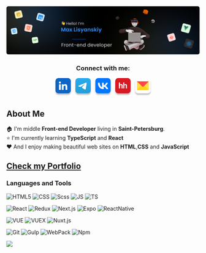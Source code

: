 <img src="./assets/main-profile-banner.png" alt="in-icon">

<div align="center">
    <h3>Connect with me:</h3>

<a href="https://www.linkedin.com/in/maksim-lisianskii/" target="_blank">![in-icon](/assets/icon-connect/linkedin.png)</a>
<a href="https://t.me/MaxLisyanskiy" target="_blank">![tg-icon](/assets/icon-connect/tg.png)</a>
<a href="https://vk.com/maxlisyanskiy" target="_blank">![vk-icon](/assets/icon-connect/vk.png)</a>
<a href="https://spb.hh.ru/resume/61a2d302ff07fe62460039ed1f554542734272" target="_blank">![hh-icon](/assets/icon-connect/hh.png)</a>
<a href="mailto:max_lisyanskiy@mail.ru" target="_blank">![mail-icon](/assets/icon-connect/mail.png)</a>

</div>

## About Me

🏠 I'm middle **Front-end Developer** living in **Saint-Petersburg**.  
⭐ I'm currently learning **TypeScript** and **React**  
❤️ And I enjoy making beautiful web sites on **HTML**,**CSS** and **JavaScript**

## [Check my Portfolio](https://maxlisyanskiy.github.io/portfolio/)

### Languages and Tools

![HTML5](https://img.shields.io/badge/-HTML5-090909?style=plastic&logo=html5)
![CSS](https://img.shields.io/badge/-CSS-090909?style=plastic&logo=css3)
![Scss](https://img.shields.io/badge/-Scss-090909?style=plastic&logo=Sass)
![JS](https://img.shields.io/badge/-JS-090909?style=plastic&logo=javascript)
![TS](https://img.shields.io/badge/-TS-090909?style=plastic&logo=TypeScript)

![React](https://img.shields.io/badge/-React-090909?style=plastic&logo=react)
![Redux](https://img.shields.io/badge/-Redux-090909?style=plastic&logo=Redux)
![Next.js](https://img.shields.io/badge/-Next.js-090909?style=plastic&logo=Next.js)
![Expo](https://img.shields.io/badge/-Expo-090909?style=plastic&logo=Expo)
![ReactNative](https://img.shields.io/badge/-ReactNative-090909?style=plastic&logo=React)

![VUE](https://img.shields.io/badge/-Vue-090909?style=plastic&logo=vue.js)
![VUEX](https://img.shields.io/badge/-Vuex-090909?style=plastic&logo=vue.js)
![Nuxt.js](https://img.shields.io/badge/-Nuxt.js-090909?style=plastic&logo=Nuxt.js)

![Git](https://img.shields.io/badge/-Git-090909?style=plastic&logo=git)
![Gulp](https://img.shields.io/badge/-Gulp-090909?style=plastic&logo=gulp)
![WebPack](https://img.shields.io/badge/-WebPack-090909?style=plastic&logo=webpack)
![Npm](https://img.shields.io/badge/-NPM-090909?style=plastic&logo=npm)

<!-- ## Stats
![Max's GitHub stats](https://github-readme-stats.vercel.app/api?username=MaxLisyanskiy&show_icons=true&theme=radical)
![Top Langs](https://github-readme-stats.vercel.app/api/top-langs/?username=MaxLisyanskiy&layout=compact&theme=radical) -->

![](https://komarev.com/ghpvc/?username=MaxLisyanskiy)
